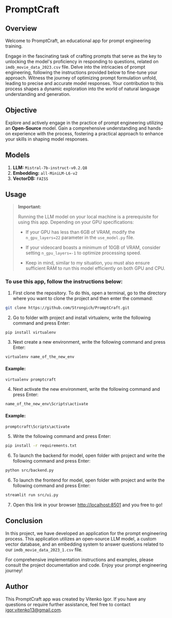 # PromptCraft

## Overview 
Welcome to PromptCraft, an educational app for prompt engineering training.

Engage in the fascinating task of crafting prompts that serve as the key to unlocking the model's proficiency in responding to questions, related on `imdb_movie_data_2023.csv` file. Delve into the intricacies of prompt engineering, following the instructions provided below to fine-tune your approach. Witness the journey of optimizing prompt formulation unfold, leading to precise and accurate model responses. Your contribution to this process shapes a dynamic exploration into the world of natural language understanding and generation.

## Objective

Explore and actively engage in the practice of prompt engineering utilizing an **Open-Source** model. Gain a comprehensive understanding and hands-on experience with the process, fostering a practical approach to enhance your skills in shaping model responses.

## Models

1. **LLM:** `Mistral-7b-instruct-v0.2.Q8`
2. **Embedding:** `all-MiniLM-L6-v2`
3. **VectorDB:** `FAISS`

## Usage
> **Important:**
>
> Running the LLM model on your local machine is a prerequisite for using this app. Depending on your GPU specifications:
>
> - If your GPU has less than 6GB of VRAM, modify the `n_gpu_layers=22` parameter in the `use_model.py` file.
>
> - If your videocard boasts a minimum of 10GB of VRAM, consider setting `n_gpu_layers=-1` to optimize processing speed.
>
> - Keep in mind, similar to my situation, you must also ensure sufficient RAM to run this model efficiently on both GPU and CPU.

### **To use this app, follow the instructions below:**

1. First clone the repository. To do this, open a terminal, go to the directory where you want to clone the project and then enter the command:
```bash
git clone https://github.com/Strongich/PromptCraft.git
```
2. Go to folder with project and install virtualenv, write the following command and press Enter:
```bash
pip install virtualenv
```
3. Next create a new environment, write the following command and press Enter:
```bash
virtualenv name_of_the_new_env
```
#### Example:
```bash
virtualenv promptcraft
```
4. Next activate the new environment, write the following command and press Enter:
```bash
name_of_the_new_env\Scripts\activate
```
#### Example:
```bash
promptcraft\Scripts\activate
```
5. Write the following command and press Enter:
 ```bash
pip install -r requirements.txt
```
6. To launch the backend for model, open folder with project and write the following command and press Enter:
```bash
python src/backend.py
```
6. To launch the frontend for model, open folder with project and write the following command and press Enter:
```bash
streamlit run src/ui.py
```
7. Open this link in your browser [http://localhost:8501](http://localhost:8501) and you free to go!

## Conclusion

In this project, we have developed an application for the prompt engineering process. This application utilizes an open-source LLM model, a custom vector database, and an embedding system to answer questions related to our `imdb_movie_data_2023_1.csv` file.

For comprehensive implementation instructions and examples, please consult the project documentation and code. Enjoy your prompt engineering journey!

## Author

This PromptCraft app was created by Vitenko Igor. If you have any questions or require further assistance, feel free to contact igor.vitenko13@gmail.com.

